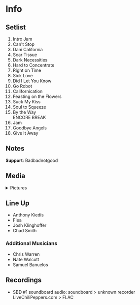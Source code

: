 # Info

## Setlist

1. Intro Jam
2. Can't Stop
3. Dani California
4. Scar Tissue
5. Dark Necessities
6. Hard to Concentrate
7. Right on Time
8. Sick Love
9. Did I Let You Know
10. Go Robot
11. Californication
12. Feasting on the Flowers
13. Suck My Kiss
14. Soul to Squeeze
15. By the Way
<br> ENCORE BREAK
16. Jam
17. Goodbye Angels
18. Give It Away

## Notes

**Support**: Badbadnotgood

## Media 

<details>
  <summary>Pictures</summary>
  <!--<img alt="Setlist" title="Setlist" src="_.jpg" height="200" />
  <img alt="Clipping" title="Clipping" src="_.jpg" height="200" />
  <img alt="Flyer" title="Flyer" src="_.jpg" height="200" />-->
</details>

## Line Up

* Anthony Kiedis
* Flea
* Josh Klinghoffer
* Chad Smith

### Additional Musicians

* Chris Warren  
* Nate Walcott  
* Samuel Banuelos

## Recordings

* SBD #1 soundboard audio: soundboard > unknown recorder LiveChiliPeppers.com > FLAC
